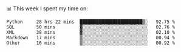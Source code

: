 📊 This week I spent my time on:
<!--START_SECTION:waka-->

```text
Python     28 hrs 22 mins  ███████████████████████▒░   92.75 %
SQL        50 mins         ▓░░░░░░░░░░░░░░░░░░░░░░░░   02.76 %
XML        38 mins         ▓░░░░░░░░░░░░░░░░░░░░░░░░   02.10 %
Markdown   17 mins         ▒░░░░░░░░░░░░░░░░░░░░░░░░   00.94 %
Other      16 mins         ▒░░░░░░░░░░░░░░░░░░░░░░░░   00.92 %
```

<!--END_SECTION:waka-->

